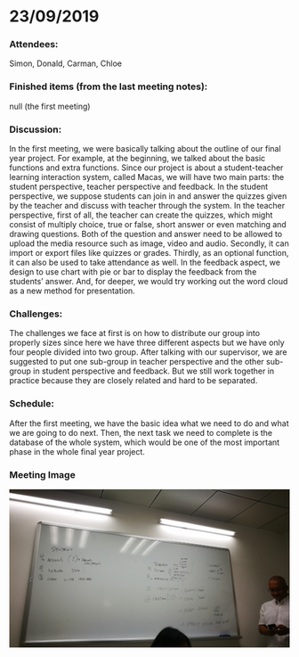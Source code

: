 # 23/09/2019

### Attendees: 
Simon, Donald, Carman, Chloe

### Finished items (from the last meeting notes): 
null (the first meeting)

### Discussion: 
In the first meeting, we were basically talking about the outline of our final year project. For example, at the beginning, we talked about the basic functions and extra functions. Since our project is about a student-teacher learning interaction system, called Macas, we will have two main parts: the student perspective, teacher perspective and feedback. In the student perspective, we suppose students can join in and answer the quizzes given by the teacher and discuss with teacher through the system. In the teacher perspective, first of all, the teacher can create the quizzes, which might consist of multiply choice, true or false, short answer or even matching and drawing questions. Both of the question and answer need to be allowed to upload the media resource such as image, video and audio. Secondly, it can import or export files like quizzes or grades. Thirdly, as an optional function, it can also be used to take attendance as well. In the feedback aspect, we design to use chart with pie or bar to display the feedback from the students’ answer. And, for deeper, we would try working out the word cloud as a new method for presentation. 
 
### Challenges: 
The challenges we face at first is on how to distribute our group into properly sizes since here we have three different aspects but we have only four people divided into two group. After talking with our supervisor, we are suggested to put one sub-group in teacher perspective and the other sub-group in student perspective and feedback. But we still work together in practice because they are closely related and hard to be separated.  

### Schedule:
After the first meeting, we have the basic idea what we need to do and what we are going to do next. Then, the next task we need to complete is the database of the whole system, which would be one of the most important phase in the whole final year project. 

### Meeting Image
![image](https://github.com/umsimonchen/Final-Year-Project/blob/master/images/1.jpg)
